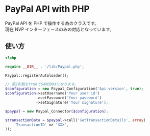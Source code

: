 PayPal API with PHP
===================

PayPal API を PHP で操作する為のクラスです。  
現在 NVP インターフェースのみの対応となっています。

使い方
-----

```php
<?php

require __DIR__ . '/lib/Paypal.php';

Paypal::registerAutoloader();

// 第2引数をtrueでSANDBOXになります。
$configuration = new Paypal_Configuration('Api version', true);
$configuration->setUsername('Your user id')
              ->setPassword('Your password')
              ->setSignature('Your signature');

$paypal = new Paypal_Connector($configuration);

$transactionData = $paypal->call('GetTransactionDetails', array(
    'TransactionID' => 'XXX',
));
```
